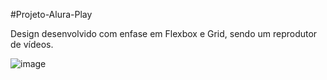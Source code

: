 ﻿#Projeto-Alura-Play

 Design desenvolvido com enfase em Flexbox e Grid, sendo um reprodutor de vídeos.

 ![image](https://github.com/Leonardo-dsp/Projeto-Alura-Play/assets/148406188/135a88a9-5030-415b-b1c7-2258165800c0)

